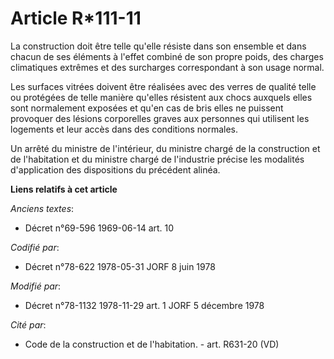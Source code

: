 # Article R*111-11

La construction doit être telle qu'elle résiste dans son ensemble et dans chacun de ses éléments à l'effet combiné de son
propre poids, des charges climatiques extrêmes et des surcharges correspondant à son usage normal. 

Les surfaces vitrées doivent être réalisées avec des verres de qualité telle ou protégées de telle manière qu'elles résistent
aux chocs auxquels elles sont normalement exposées et qu'en cas de bris elles ne puissent provoquer des lésions corporelles
graves aux personnes qui utilisent les logements et leur accès dans des conditions normales. 

Un arrêté du ministre de l'intérieur, du ministre chargé de la construction et de l'habitation et du ministre chargé de
l'industrie précise les modalités d'application des dispositions du précédent alinéa.

**Liens relatifs à cet article**

_Anciens textes_:

  - Décret n°69-596 1969-06-14 art. 10

_Codifié par_:

  - Décret n°78-622 1978-05-31 JORF 8 juin 1978

_Modifié par_:

  - Décret n°78-1132 1978-11-29 art. 1 JORF 5 décembre 1978

_Cité par_:

  - Code de la construction et de l'habitation. - art. R631-20 (VD)
